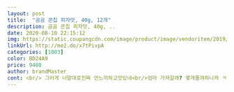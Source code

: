 ```yaml
---
layout: post 
title:  "곰곰 콘칩 피자맛, 40g, 12개" 
description: 곰곰 콘칩 피자맛, 40g, ..
date: 2020-08-10 22:15:12 
img: https://static.coupangcdn.com/image/product/image/vendoritem/2019/01/24/4224141828/b5647124-310c-443d-a6d6-486d2971037d.jpg 
linkUrl: http://me2.do/x7tPivpA 
categories: [1003] 
color: BD24A9 
price: 9480 
author: brandMaster 
cont: <br/> 그러게 너말대로진짜 안느끼하고맛있네<br/>엄마 가져갈래? 몇개줄까하니까 ㅋㅋㅋㅋ<br/>(은 딱히 큰 의미가... <br/> 새벽부터 과자를 찾는 분이 과연?)<br/>(현관이 외부라 혹여나 얼거나할 우려가 있는 계절이니까용)<br/>pb는 Private Brand 혹은 pl (Private Lable)이라고<br/>pb브랜드과자 맛도 중간 이상, 뭐 하나 나무랄게 없는 제품으로<br/>각 매장의 특성과 고객의 성향을 고려하여 독자적으로 만든<br/>각설하고 과자에 대해 리뷰를 시작해보죠<br/>같이 과자봉지가 구김 하나없고 아주 매끄럽습니다.<br/> 과자의<br/>거절안하고 두개만 줘보라고 하길래 세개 안겨보냈네요 ㅋㅋ<br/>고칼로리 과자는 절대 아니구나라는 정도로 보이네요.<br/><br/>과자1도 안먹고 안 좋아하는 우리 엄마왈)<br/>과자는 역시 칼로리보다 맛이 중요하겠죠?!<br/>과자덕후 신랑 퇴근하고 먹여보면 확실히 이게 어떻다라고 느끼게 될 것 같지만요<br/>과자들 특성에 따라 들어가는 성분들에 차이가 있을테지만<br/> 
---
```

 